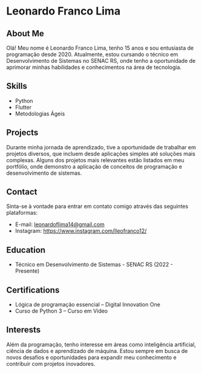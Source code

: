 # Leonardo Franco Lima

## About Me

Olá! Meu nome é Leonardo Franco Lima, tenho 15 anos e sou entusiasta de programação desde 2020. Atualmente, estou cursando o técnico em Desenvolvimento de Sistemas no SENAC RS, onde tenho a oportunidade de aprimorar minhas habilidades e conhecimentos na área de tecnologia.

## Skills

- Python
- Flutter
- Metodologias Ágeis

## Projects

Durante minha jornada de aprendizado, tive a oportunidade de trabalhar em projetos diversos, que incluem desde aplicações simples até soluções mais complexas. Alguns dos projetos mais relevantes estão listados em meu portfólio, onde demonstro a aplicação de conceitos de programação e desenvolvimento de sistemas.

## Contact

Sinta-se à vontade para entrar em contato comigo através das seguintes plataformas:

- E-mail: <leonardoflima14@gmail.com>
- Instagram: <https://www.instagram.com/lleofranco12/>

## Education

- Técnico em Desenvolvimento de Sistemas - SENAC RS (2022 - Presente)

## Certifications

- Lógica de programação essencial – Digital Innovation One
- Curso de Python 3 – Curso em Vídeo

## Interests

Além da programação, tenho interesse em áreas como inteligência artificial, ciência de dados e aprendizado de máquina. Estou sempre em busca de novos desafios e oportunidades para expandir meu conhecimento e contribuir com projetos inovadores.

